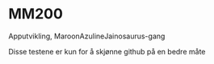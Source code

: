 # MM200
Apputvikling, MaroonAzulineJainosaurus-gang

Disse testene er kun for å skjønne github på en bedre måte
